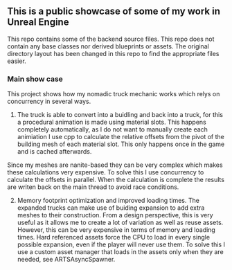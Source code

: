 ## This is a public showcase of some of my work in Unreal Engine
This repo contains some of the backend source files.
This repo does not contain any base classes nor derived blueprints or assets.
The original directory layout has been changed in this repo to find the appropriate files easier.

### Main show case
This project shows how my nomadic truck mechanic works which relys on concurrency in several ways.
1. The truck is able to convert into a buidling and back into a truck, for this a procedural animation is made using material slots.
This happens completely automatically, as I do not want to manually create each animiation I use cpp to calculate the 
relative offsets from the pivot of the building mesh of each material slot.
This only happens once in the game and is cached afterwards.

Since my meshes are nanite-based they can be very complex which makes these calculations very expensive.
To solve this I use concurrency to calculate the offsets in parallel.
When the calculation is complete the results are writen back on the main thread to avoid race conditions.

2. Memory footprint optimization and improved loading times.
The expanded trucks can make use of buiding expansion to add extra meshes to their construction.
From a design perspective, this is very useful as it allows me to create a lot of variation as well as reuse assets.
However, this can be very expensive in terms of memory and loading times.
Hard referenced assets force the CPU to load in every single possible expansion, even if the player will never use them.
To solve this I use a custom asset manager that loads in the assets only when they are needed, see ARTSAsyncSpawner.
